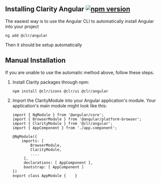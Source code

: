 ## Installing Clarity Angular [![npm version](https://badge.fury.io/js/%40clr%2Fangular.svg)](https://badge.fury.io/js/%40clr%2Fangular)

The easiest way is to use the Angular CLI to automatically install Angular into your project

```
ng add @clr/angular
```

Then it should be setup automatically

## Manual Installation

If you are unable to use the automatic method above, follow these steps.

1.  Install Clarity packages through npm:

    ```
    npm install @clr/icons @clr/ui @clr/angular
    ```

2.  Import the ClarityModule into your Angular application's module. Your application's main module might look like this:

    ```
    import { NgModule } from '@angular/core';
    import { BrowserModule } from '@angular/platform-browser';
    import { ClarityModule } from '@clr/angular';
    import { AppComponent } from './app.component';

    @NgModule({
        imports: [
            BrowserModule,
            ClarityModule,
            ....
         ],
         declarations: [ AppComponent ],
         bootstrap: [ AppComponent ]
    })
    export class AppModule {    }
    ```
